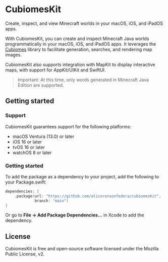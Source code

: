 # CubiomesKit

Create, inspect, and view Minecraft worlds in your macOS, iOS, and iPadOS
apps.

With CubiomesKit, you can create and inspect Minecraft Java worlds
programmatically in your macOS, iOS, and iPadOS apps. It leverages the
[Cubiomes](https://github.com/Cubitect/cubiomes) library to facilitate
generation, searches, and rendering map images.

CubiomesKit also supports integration with MapKit to display interactive
maps, with support for AppKit/UIKit and SwiftUI.

> Important: At this time, only words generated in Minecraft Java Edition
> are supported.

## Getting started

### Support

CubiomesKit guarantees support for the following platforms:

- macOS Ventura (13.0) or later
- iOS 16 or later
- tvOS 16 or later
- watchOS 8 or later

### Getting started

To add the package as a dependency to your project, add the following to
your Package.swift:

<!-- TODO: Point this to a stable release soon. -->

```swift
dependencies: [
    .package(url: "https://github.com/alicerunsonfedora/cubiomesKit",
             branch: "main")
]
```

Or go to **File -> Add Package Dependencies...** in Xcode to add the
dependency.

## License

CubiomesKit is free and open-source software licensed under the Mozilla
Public License, v2.

